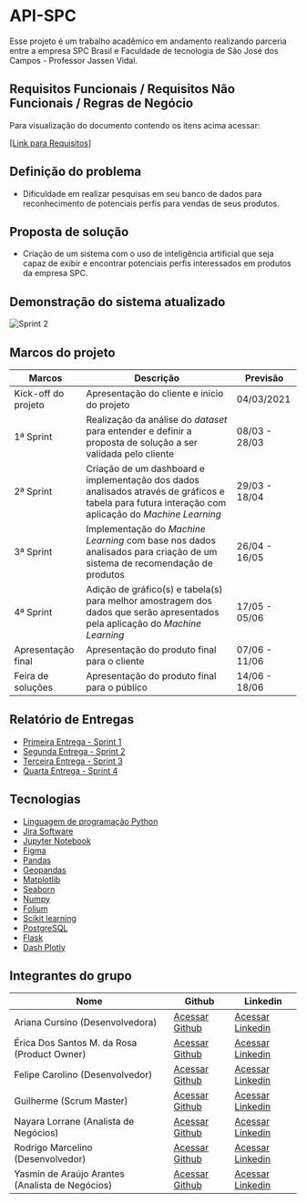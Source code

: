 # API-SPC

Esse projeto é um trabalho acadêmico em andamento realizando parceria entre a empresa SPC Brasil e Faculdade de tecnologia de São José dos Campos - Professor Jassen Vidal.

## Requisitos Funcionais / Requisitos Não Funcionais / Regras de Negócio
Para visualização do documento contendo os itens acima acessar: 

[[Link para Requisitos]](https://github.com/EricaSantos2109/API-SPC/blob/main/documentos/sprint-2/Requisitos.pdf)


## Definição do problema
- Dificuldade em realizar pesquisas em seu banco de dados para reconhecimento de potenciais perfis para vendas de seus produtos.

## Proposta de solução
- Criação de um sistema com o uso de inteligência artificial que seja capaz de exibir e encontrar potenciais perfis interessados em produtos da empresa SPC.

## Demonstração do sistema atualizado
![Sprint 2](https://github.com/EricaSantos2109/API-SPC/blob/main/relatorios-sprint/imagens/prototipo.gif)

## Marcos do projeto
| Marcos | Descrição | Previsão |
|--|--|--|
| Kick-off do projeto| Apresentação do cliente e inicio do projeto | 04/03/2021 |
|1ª Sprint|Realização da análise do *dataset* para entender e definir a proposta de solução a ser validada pelo cliente|08/03 - 28/03|
|2ª Sprint|Criação de um dashboard e implementação dos dados analisados através de gráficos e tabela para futura interação com aplicação do *Machine Learning*|29/03 - 18/04|
|3ª Sprint|Implementação do *Machine Learning* com base nos dados analisados para criação de um sistema de recomendação de produtos|26/04 - 16/05|
|4ª Sprint|Adição de gráfico(s) e tabela(s) para melhor amostragem dos dados que serão apresentados pela aplicação do *Machine Learning*|17/05 - 05/06|
|Apresentação final |Apresentação do produto final para o cliente|07/06 - 11/06|
|Feira de soluções| Apresentação do produto final para o público |14/06 - 18/06|



## Relatório de Entregas
- [Primeira Entrega - Sprint 1](https://github.com/EricaSantos2109/API-SPC/blob/main/relatorios-sprint/sprint-um.md)
- [Segunda Entrega - Sprint 2](https://github.com/EricaSantos2109/API-SPC/blob/main/relatorios-sprint/sprint-dois.md)
- [Terceira Entrega - Sprint 3](https://github.com/EricaSantos2109/API-SPC/blob/main/relatorios-sprint/sprint-tres.md)
- [Quarta Entrega - Sprint 4](https://github.com/EricaSantos2109/API-SPC/blob/main/relatorios-sprint/sprint-quatro.md)


## Tecnologias
- [Linguagem de programação Python](https://www.python.org/)
- [Jira Software](https://www.atlassian.com/br/software/jira)
- [Jupyter Notebook](https://jupyter.org/)
- [Figma](https://www.figma.com/)
- [Pandas](https://pandas.pydata.org/)
- [Geopandas](https://geopandas.org/)
- [Matplotlib](https://matplotlib.org/)
- [Seaborn](https://seaborn.pydata.org/)
- [Numpy](https://numpy.org/) 
- [Folium](https://python-visualization.github.io/folium/)
- [Scikit learning](https://scikit-learn.org/stable/)
- [PostgreSQL](https://www.postgresql.org/)
- [Flask](https://flask.palletsprojects.com/en/1.1.x/)
- [Dash Plotly](https://flask.palletsprojects.com/en/1.1.x/)

## Integrantes do grupo

| Nome | Github | Linkedin |
|--|--|--|
| Ariana Cursino (Desenvolvedora)| [Acessar Github](https://github.com/arcursino) | [Acessar Linkedin](https://www.linkedin.com/in/arcursino/) |
|Érica Dos Santos M. da Rosa (Product Owner)|[Acessar Github](https://github.com/EricaSantos2109)|[Acessar Linkedin](https://www.linkedin.com/in/%C3%A9rica-santos-2ab73516b/)|
|Felipe Carolino (Desenvolvedor)|[Acessar Github](https://github.com/felipecarolino) |[Acessar Linkedin](https://www.linkedin.com/in/felipe-carolino/)
|Guilherme (Scrum Master)|[Acessar Github](https://github.com/guilhermemigliano) |[Acessar Linkedin](https://www.linkedin.com/in/guilhermemigliano/)
|Nayara Lorrane (Analista de Negócios)|[Acessar Github](https://github.com/nayaralorrane) |[Acessar Linkedin](https://www.linkedin.com/in/nayara-lorrane-765400157/)|
|Rodrigo Marcelino (Desenvolvedor) |[Acessar Github](https://github.com/RodrigoMarcelin) |[Acessar Linkedin](https://www.linkedin.com/in/rodrigo-marcelino-a5578ab8/)|
|Yasmin de Araújo Arantes (Analista de Negócios)|[Acessar Github](https://github.com) |[Acessar Linkedin](https://www.linkedin.com/in/yasmin-de-ara%C3%BAjo-arantes-52600215b/)|

